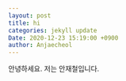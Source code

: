 ```yaml
---
layout: post
title: hi
categories: jekyll update
Date: 2020-12-23 15:19:00 +0900
author: Anjaecheol
---
```

안녕하세요. 저는 안재철입니다.